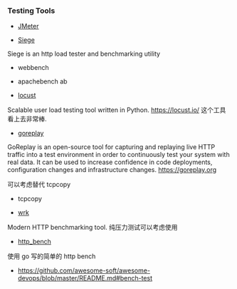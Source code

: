 ### Testing Tools

- [JMeter](https://github.com/apache/jmeter)

- [Siege](https://github.com/JoeDog/siege)

Siege is an http load tester and benchmarking utility

- webbench

- apachebench ab

- [locust](https://github.com/locustio/locust/)

Scalable user load testing tool written in Python. https://locust.io/ 这个工具看上去非常棒.

- [goreplay](https://github.com/buger/goreplay)

GoReplay is an open-source tool for capturing and replaying live HTTP traffic into a test environment in order to continuously test your system with real data. It can be used to increase confidence in code deployments, configuration changes and infrastructure changes. https://goreplay.org

可以考虑替代 tcpcopy

- tcpcopy

- [wrk](https://github.com/wg/wrk)

Modern HTTP benchmarking tool. 纯压力测试可以考虑使用

- [http_bench](https://github.com/linkxzhou/http_bench)

使用 go 写的简单的 http bench

- https://github.com/awesome-soft/awesome-devops/blob/master/README.md#bench-test
